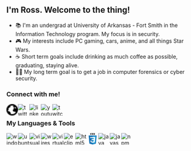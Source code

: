 ## I'm Ross. Welcome to the thing!

- 📚 I'm an undergrad at University of Arkansas - Fort Smith in the Information Technology program. My focus is in security.
- 🎮 My interests include PC gaming, cars, anime, and all things Star Wars.
- ☕ Short term goals include drinking as much coffee as possible, graduating, staying alive.
- 🕵️‍♂️ My long term goal is to get a job in computer forensics or cyber security.


### Connect with me!

[<img align="left" alt="rpayne.dev" width="30px" height="30px" src="https://raw.githubusercontent.com/iconic/open-iconic/master/svg/globe.svg" />][website]
[<img align="left" alt="twitter" width="30px" height="30px" src="https://cdn.jsdelivr.net/npm/simple-icons@4.4.0/icons/twitter.svg" />][twitter]
[<img align="left" alt="linkedin" width="30px" height="30px" src="https://cdn.jsdelivr.net/npm/simple-icons@4.4.0/icons/linkedin.svg" />][linkedin]
[<img align="left" alt="youtube" width="30px" height="30px" src="https://cdn.jsdelivr.net/npm/simple-icons@4.4.0/icons/youtube.svg" />][youtube-gaming]
[<img align="left" alt="twitch" width="30px" height="30px" src="https://cdn.jsdelivr.net/npm/simple-icons@4.4.0/icons/twitch.svg" />][twitch]

<br>

### My Languages & Tools

<img align="left" alt="windows-10" width="30px" height="30px" src="https://img.icons8.com/color/96/000000/windows-10.png"/>
<img align="left" alt="ubuntu-linux" width="30px" height="30px" src="https://img.icons8.com/color/96/000000/ubuntu--v1.png"/>
<img align="left" alt="visual-studio-code" width="30px" height="30px" src="https://img.icons8.com/fluent/96/000000/visual-studio-code-2019.png"/>
<img align="left" alt="wireshark" width="30px" height="30px" src="https://upload.wikimedia.org/wikipedia/commons/d/db/Wireshark_Icon.png"/>
<img align="left" alt="virtualbox" width="30px" height="30px" src="https://tr1.cbsistatic.com/hub/i/r/2017/11/08/6b31de46-f749-4d08-87c7-fa808a61a9a1/resize/770x/f65e0a42794aaa3f96ec3f5b7a5a9270/virtualboxhero.jpg"/>
<img align="left" alt="eclipse-ide" width="30px" height="30px" src="https://imagej.net/_images/6/6b/Eclipse-luna.png"/>
<img align="left" alt="html5" width="30px" height="30px" src="https://upload.wikimedia.org/wikipedia/commons/6/61/HTML5_logo_and_wordmark.svg"/>
<img align="left" alt="css3" width="30px" height="30px" src="https://raw.githubusercontent.com/github/explore/6c6508f34230f0ac0d49e847a326429eefbfc030/topics/css/css.png"/>
<img align="left" alt="java" width="30px" height="30px" src="https://img.icons8.com/color/96/000000/java-coffee-cup-logo.png"/>
<img align="left" alt="javascript" width="30px" height="30px" src="https://img.icons8.com/color/96/000000/javascript.png"/>
<img align="left" alt="npm" width="30px" height="30px" src="https://img.icons8.com/color/96/000000/npm.png"/>

[website]: https://rpayne.dev
[twitter]: https://twitter.com/rosspayn3
[youtube-gaming]: https://www.youtube.com/channel/UC8hdruLUS_7xVrZsj6VGfOw
[linkedin]: https://www.linkedin.com/in/ross-payn3/
[twitch]: https://www.twitch.tv/squidzorz
